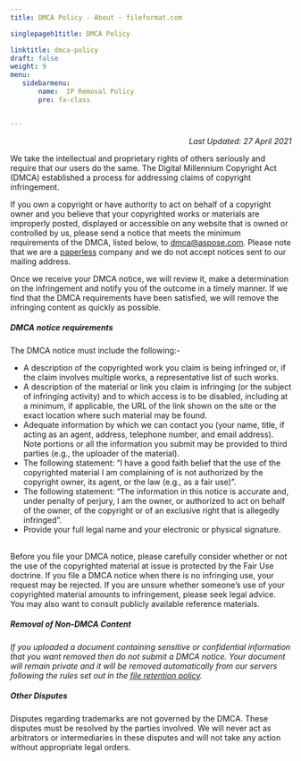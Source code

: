 ```yaml
---
title: DMCA Policy - About - fileformat.com

singlepageh1title: DMCA Policy

linktitle: dmca-policy
draft: false
weight: 9
menu:
   sidebarmenu: 
       name:  IP Removal Policy
       pre: fa-class


---
```



<div class="box1">
<p style="text-align: right;"><em>Last Updated: </em><i>27 April 2021</i></p>
<p>We take the intellectual and proprietary rights of others seriously and require that our users do the same. The Digital Millennium Copyright Act (DMCA) established a process for addressing claims of copyright infringement.</p>
<p>If you own a copyright or have authority to act on behalf of a copyright owner and you believe that your copyrighted works or materials are improperly posted, displayed or accessible on any website that is owned or controlled by us, please send a notice that meets the minimum requirements of the DMCA, listed below, to <span id="cloak5f5d2279f29a88b906a6d89e90eac147"><a href="mailto:dmca@aspose.com">dmca@aspose.com</a></span>. Please note that we are a <a href="/legal/paperless-policy">paperless</a> company and we do not accept notices sent to our mailing address.</p>
Once we receive your DMCA notice, we will review it, make a determination on the infringement and notify you of the outcome in a timely manner. If we find that the DMCA requirements have been satisfied, we will remove the infringing content as quickly as possible.</div>
<div class="box1">
<h5>DMCA notice requirements</h5>
<p>The DMCA notice must include the following:-</p>
<ul>
<li>A description of the copyrighted work you claim is being infringed or, if the claim involves multiple works, a representative list of such works.</li>
<li>A description of the material or link you claim is infringing (or the subject of infringing activity) and to which access is to be disabled, including at a minimum, if applicable, the URL of the link shown on the site or the exact location where such material may be found.</li>
<li>Adequate information by which we can contact you (your name, title, if acting as an agent, address, telephone number, and email address). Note portions or all the information you submit may be provided to third parties (e.g., the uploader of the material).</li>
<li>The following statement: “I have a good faith belief that the use of the copyrighted material I am complaining of is not authorized by the copyright owner, its agent, or the law (e.g., as a fair use)”.</li>
<li>The following statement: “The information in this notice is accurate and, under penalty of perjury, I am the owner, or authorized to act on behalf of the owner, of the copyright or of an exclusive right that is allegedly infringed”.</li>
<li>Provide your full legal name and your electronic or physical signature.</li>
</ul>
<p><br>Before you file your DMCA notice, please carefully consider whether or not the use of the copyrighted material at issue is protected by the Fair Use doctrine. If you file a DMCA notice when there is no infringing use, your request may be rejected. If you are unsure whether someone’s use of your copyrighted material amounts to infringement, please seek legal advice. You may also want to consult publicly available reference materials.</p>
<h5>Removal of Non-DMCA Content</h5>
<p><em>If you uploaded a document containing sensitive or confidential information that you want removed then do not submit a DMCA notice. Your document will remain private and it will be removed automatically from our servers following the rules set out in the <a href="/legal/file-retention-policy">file retention policy</a>.</em></p>
<h5>Other Disputes</h5>
<p>Disputes regarding trademarks are not governed by the DMCA. These disputes must be resolved by the parties involved. We will never act as arbitrators or intermediaries in these disputes and will not take any action without appropriate legal orders.</p>
</div>
